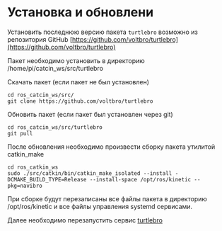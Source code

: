 # Установка и обновлени

Установить последнюю версию пакета `turtlebro` возможно из репозитория GitHub [https://github.com/voltbro/turtlebro](https://github.com/voltbro/turtlebro)

Пакет необходимо установить в директорию /home/pi/catcin\_ws/src/turtlebro

Скачать пакет \(если пакет не был установлен\)

```text
cd ros_catcin_ws/src/
git clone https://github.com/voltbro/turtlebro
```

Обновить пакет \(если пакет был установлен через git\)

```text
cd ros_catcin_ws/src/turtlebro
git pull
```

После обновления необходимо произвести сборку пакета утилитой catkin\_make

```text
cd ros_catkin_ws
sudo ./src/catkin/bin/catkin_make_isolated --install -DCMAKE_BUILD_TYPE=Release --install-space /opt/ros/kinetic --pkg=navibro
```

При сборке будут перезаписаны все файлы пакета в директорию /opt/ros/kinetic и все файлы управления systemd сервисами.

Далее необходимо перезапустить сервис [turtlebro](../administrirovanie-ros/services.md)
